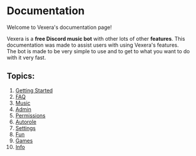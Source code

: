 # Documentation
Welcome to Vexera's documentation page!

Vexera is a **free Discord music bot** with other lots of other **features**. This documentation was made to assist users with using Vexera's features.  
The bot is made to be very simple to use and to get to what you want to do with it very fast.  

## Topics:

1. [Getting Started](/docs/gs)
2. [FAQ](/docs/faq)
3. [Music](/docs/music)
4. [Admin](/docs/admin)
5. [Permissions](/docs/permissions)
6. [Autorole](/docs/autorole)
7. [Settings](/docs/settings)
8. [Fun](/docs/fun)
9. [Games](/docs/games)
10. [Info](/docs/info)